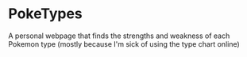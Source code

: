 # PokeTypes
A personal webpage that finds the strengths and weakness of each Pokemon type (mostly because I'm sick of using the type chart online)
